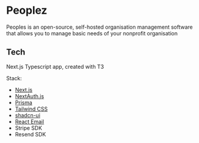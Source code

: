 # Peoplez

Peoples is an open-source, self-hosted organisation management software that allows you to manage basic needs of your nonprofit organisation

## Tech
Next.js Typescript app, created with T3 

Stack:

- [Next.js](https://nextjs.org)
- [NextAuth.js](https://next-auth.js.org)
- [Prisma](https://prisma.io)
- [Tailwind CSS](https://tailwindcss.com)
- [shadcn-ui](https://ui.shadcn.com/)
- [React Email](https://react.email/)
- Stripe SDK
- Resend SDK
